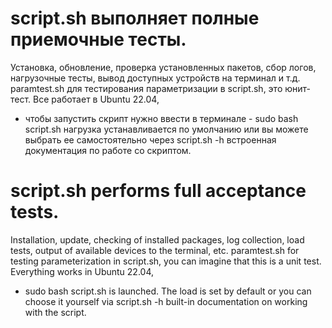 # script.sh выполняет полные приемочные тесты.
Установка, обновление, проверка установленных пакетов, сбор логов, нагрузочные тесты, вывод доступных устройств на терминал и т.д.
paramtest.sh для тестирования параметризации в script.sh, это юнит-тест.
Все работает в Ubuntu 22.04,
  - чтобы запустить скрипт нужно ввести в терминале - sudo bash script.sh
нагрузка устанавливается по умолчанию или вы можете выбрать ее самостоятельно через script.sh -h встроенная документация по работе со скриптом.



# script.sh performs full acceptance tests. 
Installation, update, checking of installed packages, log collection, load tests, output of available devices to the terminal, etc.
paramtest.sh for testing parameterization in script.sh, you can imagine that this is a unit test.
Everything works in Ubuntu 22.04, 
  - sudo bash script.sh is launched. 
The load is set by default or you can choose it yourself via script.sh -h built-in documentation on working with the script.
